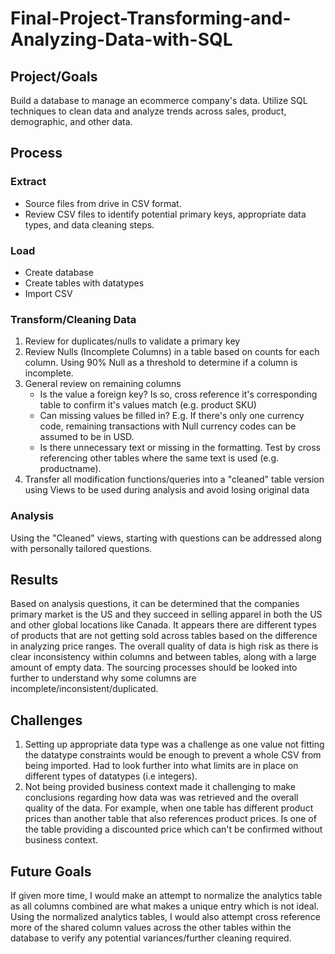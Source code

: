 # Final-Project-Transforming-and-Analyzing-Data-with-SQL

## Project/Goals
Build a database to manage an ecommerce company's data. Utilize SQL techniques to clean data and analyze trends across sales, product, demographic, and other data. 

## Process
### Extract
- Source files from drive in CSV format.
- Review CSV files to identify potential primary keys, appropriate data types, and data cleaning steps. 
### Load 
- Create database
- Create tables with datatypes
- Import CSV
### Transform/Cleaning Data
1. Review for duplicates/nulls to validate a primary key
2. Review Nulls (Incomplete Columns) in a table based on counts for each column. Using 90% Null as a threshold to determine if a column is incomplete. 
3. General review on remaining columns
   - Is the value a foreign key? Is so, cross reference it's corresponding table to confirm it's values match (e.g. product SKU)
   - Can missing values be filled in? E.g. If there's only one currency code, remaining transactions with Null currency codes can be assumed to be in USD.
   - Is there unnecessary text or missing in the formatting. Test by cross referencing other tables where the same text is used (e.g. productname).  
4. Transfer all modification functions/queries into a "cleaned" table version using Views to be used during analysis and avoid losing original data 
### Analysis 
Using the "Cleaned" views, starting with questions can be addressed along with personally tailored questions. 

## Results
Based on analysis questions, it can be determined that the companies primary market is the US and they succeed in selling apparel in both the US and other global locations like Canada. It appears there are different types of products that are not getting sold across tables based on the difference in analyzing price ranges. 
The overall quality of data is high risk as there is clear inconsistency within columns and between tables, along with a large amount of empty data. The sourcing processes should be looked into further to understand why some columns are incomplete/inconsistent/duplicated. 


## Challenges 
1. Setting up appropriate data type was a challenge as one value not fitting the datatype constraints would be enough to prevent a whole CSV from being imported. Had to look further into what limits are in place on different types of datatypes (i.e integers).
2. Not being provided business context made it challenging to make conclusions regarding how data was was retrieved and the overall quality of the data. For example, when one table has different product prices than another table that also references product prices. Is one of the table providing a discounted price which can't be confirmed without business context. 

## Future Goals
If given more time, I would make an attempt to normalize the analytics table as all columns combined are what makes a unique entry which is not ideal. Using the normalized analytics tables, I would also attempt cross reference more of the shared column values across the other tables within the database to verify any potential variances/further cleaning required. 
